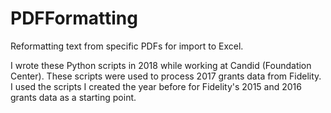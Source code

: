 # PDFFormatting
Reformatting text from specific PDFs for import to Excel.

I wrote these Python scripts in 2018 while working at Candid (Foundation Center).  These scripts were used to process 2017 grants data from Fidelity.  I used the scripts I created the year before for Fidelity's 2015 and 2016 grants data as a starting point.
